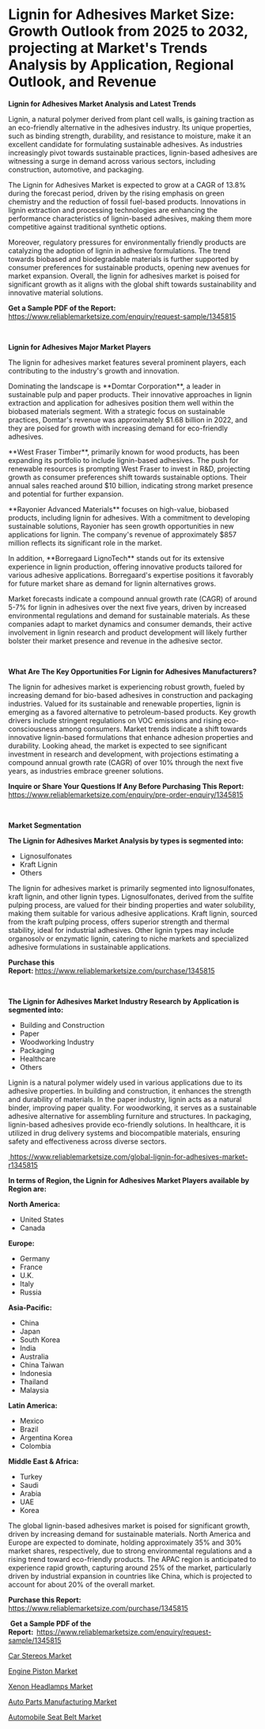 <p><h1>Lignin for Adhesives Market Size: Growth Outlook from 2025 to 2032, projecting at Market's Trends Analysis by Application, Regional Outlook, and Revenue</h1></p><p><strong>Lignin for Adhesives Market Analysis and Latest Trends</strong></p>
<p><p>Lignin, a natural polymer derived from plant cell walls, is gaining traction as an eco-friendly alternative in the adhesives industry. Its unique properties, such as binding strength, durability, and resistance to moisture, make it an excellent candidate for formulating sustainable adhesives. As industries increasingly pivot towards sustainable practices, lignin-based adhesives are witnessing a surge in demand across various sectors, including construction, automotive, and packaging.</p><p>The Lignin for Adhesives Market is expected to grow at a CAGR of 13.8% during the forecast period, driven by the rising emphasis on green chemistry and the reduction of fossil fuel-based products. Innovations in lignin extraction and processing technologies are enhancing the performance characteristics of lignin-based adhesives, making them more competitive against traditional synthetic options.</p><p>Moreover, regulatory pressures for environmentally friendly products are catalyzing the adoption of lignin in adhesive formulations. The trend towards biobased and biodegradable materials is further supported by consumer preferences for sustainable products, opening new avenues for market expansion. Overall, the lignin for adhesives market is poised for significant growth as it aligns with the global shift towards sustainability and innovative material solutions.</p></p>
<p><strong>Get a Sample PDF of the Report:&nbsp;</strong> <a href="https://www.reliablemarketsize.com/enquiry/request-sample/1345815?utm_campaign=2034&utm_medium=2&utm_source=Github&utm_content=ia&utm_term=02022025&utm_id=lignin-for-adhesives">https://www.reliablemarketsize.com/enquiry/request-sample/1345815</a></p>
<p>&nbsp;</p>
<p><strong>Lignin for Adhesives Major Market Players</strong></p>
<p><p>The lignin for adhesives market features several prominent players, each contributing to the industry's growth and innovation.</p><p>Dominating the landscape is **Domtar Corporation**, a leader in sustainable pulp and paper products. Their innovative approaches in lignin extraction and application for adhesives position them well within the biobased materials segment. With a strategic focus on sustainable practices, Domtar's revenue was approximately $1.68 billion in 2022, and they are poised for growth with increasing demand for eco-friendly adhesives.</p><p>**West Fraser Timber**, primarily known for wood products, has been expanding its portfolio to include lignin-based adhesives. The push for renewable resources is prompting West Fraser to invest in R&D, projecting growth as consumer preferences shift towards sustainable options. Their annual sales reached around $10 billion, indicating strong market presence and potential for further expansion.</p><p>**Rayonier Advanced Materials** focuses on high-value, biobased products, including lignin for adhesives. With a commitment to developing sustainable solutions, Rayonier has seen growth opportunities in new applications for lignin. The company's revenue of approximately $857 million reflects its significant role in the market.</p><p>In addition, **Borregaard LignoTech** stands out for its extensive experience in lignin production, offering innovative products tailored for various adhesive applications. Borregaard's expertise positions it favorably for future market share as demand for lignin alternatives grows.</p><p>Market forecasts indicate a compound annual growth rate (CAGR) of around 5-7% for lignin in adhesives over the next five years, driven by increased environmental regulations and demand for sustainable materials. As these companies adapt to market dynamics and consumer demands, their active involvement in lignin research and product development will likely further bolster their market presence and revenue in the adhesive sector.</p></p>
<p>&nbsp;</p>
<p><strong>What Are The Key Opportunities For Lignin for Adhesives Manufacturers?</strong></p>
<p><p>The lignin for adhesives market is experiencing robust growth, fueled by increasing demand for bio-based adhesives in construction and packaging industries. Valued for its sustainable and renewable properties, lignin is emerging as a favored alternative to petroleum-based products. Key growth drivers include stringent regulations on VOC emissions and rising eco-consciousness among consumers. Market trends indicate a shift towards innovative lignin-based formulations that enhance adhesion properties and durability. Looking ahead, the market is expected to see significant investment in research and development, with projections estimating a compound annual growth rate (CAGR) of over 10% through the next five years, as industries embrace greener solutions.</p></p>
<p><strong>Inquire or Share Your Questions If Any Before Purchasing This Report:</strong> <a href="https://www.reliablemarketsize.com/enquiry/pre-order-enquiry/1345815?utm_campaign=2034&utm_medium=2&utm_source=Github&utm_content=ia&utm_term=02022025&utm_id=lignin-for-adhesives">https://www.reliablemarketsize.com/enquiry/pre-order-enquiry/1345815</a></p>
<p>&nbsp;</p>
<p><strong>Market Segmentation</strong></p>
<p><strong>The Lignin for Adhesives Market Analysis by types is segmented into:</strong></p>
<p><ul><li>Lignosulfonates</li><li>Kraft Lignin</li><li>Others</li></ul></p>
<p><p>The lignin for adhesives market is primarily segmented into lignosulfonates, kraft lignin, and other lignin types. Lignosulfonates, derived from the sulfite pulping process, are valued for their binding properties and water solubility, making them suitable for various adhesive applications. Kraft lignin, sourced from the kraft pulping process, offers superior strength and thermal stability, ideal for industrial adhesives. Other lignin types may include organosolv or enzymatic lignin, catering to niche markets and specialized adhesive formulations in sustainable applications.</p></p>
<p><strong>Purchase this Report:&nbsp;</strong><a href="https://www.reliablemarketsize.com/purchase/1345815?utm_campaign=2034&utm_medium=2&utm_source=Github&utm_content=ia&utm_term=02022025&utm_id=lignin-for-adhesives">https://www.reliablemarketsize.com/purchase/1345815</a></p>
<p>&nbsp;</p>
<p><strong>The Lignin for Adhesives Market Industry Research by Application is segmented into:</strong></p>
<p><ul><li>Building and Construction</li><li>Paper</li><li>Woodworking Industry</li><li>Packaging</li><li>Healthcare</li><li>Others</li></ul></p>
<p><p>Lignin is a natural polymer widely used in various applications due to its adhesive properties. In building and construction, it enhances the strength and durability of materials. In the paper industry, lignin acts as a natural binder, improving paper quality. For woodworking, it serves as a sustainable adhesive alternative for assembling furniture and structures. In packaging, lignin-based adhesives provide eco-friendly solutions. In healthcare, it is utilized in drug delivery systems and biocompatible materials, ensuring safety and effectiveness across diverse sectors.</p></p>
<p><a href="https://www.reliablemarketsize.com/global-lignin-for-adhesives-market-r1345815?utm_campaign=2034&utm_medium=2&utm_source=Github&utm_content=ia&utm_term=02022025&utm_id=lignin-for-adhesives">&nbsp;https://www.reliablemarketsize.com/global-lignin-for-adhesives-market-r1345815</a></p>
<p><strong>In terms of Region, the Lignin for Adhesives Market Players available by Region are:</strong></p>
<p>
    <p> <strong> North America: </strong>
        <ul>
            <li>United States</li>
            <li>Canada</li>
        </ul>
        </p> 
    <p> <strong> Europe: </strong>
        <ul>
            <li>Germany</li>
            <li>France</li>
            <li>U.K.</li>
            <li>Italy</li>
            <li>Russia</li>
        </ul>
        </p> 
    <p> <strong> Asia-Pacific: </strong>
        <ul>
            <li>China</li>
            <li>Japan</li>
            <li>South Korea</li>
            <li>India</li>
            <li>Australia</li>
            <li>China Taiwan</li>
            <li>Indonesia</li>
            <li>Thailand</li>
            <li>Malaysia</li>
        </ul>
        </p> 
    <p> <strong> Latin America: </strong>
        <ul>
            <li>Mexico</li>
            <li>Brazil</li>
            <li>Argentina Korea</li>
            <li>Colombia</li>
        </ul>
        </p> 
    <p> <strong> Middle East & Africa: </strong>
        <ul>
            <li>Turkey</li>
            <li>Saudi</li>
            <li>Arabia</li>
            <li>UAE</li>
            <li>Korea</li>
        </ul>
    </p>
    </p>
<p><p>The global lignin-based adhesives market is poised for significant growth, driven by increasing demand for sustainable materials. North America and Europe are expected to dominate, holding approximately 35% and 30% market shares, respectively, due to strong environmental regulations and a rising trend toward eco-friendly products. The APAC region is anticipated to experience rapid growth, capturing around 25% of the market, particularly driven by industrial expansion in countries like China, which is projected to account for about 20% of the overall market.</p></p>
<p><strong>Purchase this Report: </strong><a href="https://www.reliablemarketsize.com/purchase/1345815?utm_campaign=2034&utm_medium=2&utm_source=Github&utm_content=ia&utm_term=02022025&utm_id=lignin-for-adhesives">https://www.reliablemarketsize.com/purchase/1345815</a></p>
<p>&nbsp;<strong>Get a Sample PDF of the Report:&nbsp;&nbsp;</strong><a href="https://www.reliablemarketsize.com/enquiry/request-sample/1345815?utm_campaign=2034&utm_medium=2&utm_source=Github&utm_content=ia&utm_term=02022025&utm_id=lignin-for-adhesives">https://www.reliablemarketsize.com/enquiry/request-sample/1345815</a></p>
<p><strong></strong></p>
<p><p><a href="https://www.linkedin.com/pulse/forecasting-car-stereos-market-125-cagr-growth-projections-9ji0e?utm_campaign=2034&utm_medium=2&utm_source=Github&utm_content=ia&utm_term=02022025&utm_id=lignin-for-adhesives">Car Stereos Market</a></p><p><a href="https://www.linkedin.com/pulse/engine-piston-market-research-report-forecast-growth-prospects-pklbe?utm_campaign=2034&utm_medium=2&utm_source=Github&utm_content=ia&utm_term=02022025&utm_id=lignin-for-adhesives">Engine Piston Market</a></p><p><a href="https://www.linkedin.com/pulse/assessing-xenon-headlamps-market-segmentation-type-application-ipkie?utm_campaign=2034&utm_medium=2&utm_source=Github&utm_content=ia&utm_term=02022025&utm_id=lignin-for-adhesives">Xenon Headlamps Market</a></p><p><a href="https://www.linkedin.com/pulse/auto-parts-manufacturing-market-size-expansion-analysis-challenges-y4b7e?utm_campaign=2034&utm_medium=2&utm_source=Github&utm_content=ia&utm_term=02022025&utm_id=lignin-for-adhesives">Auto Parts Manufacturing Market</a></p><p><a href="https://www.linkedin.com/pulse/automobile-seat-belt-market-insight-financial-status-size-revenue-5p46e?utm_campaign=2034&utm_medium=2&utm_source=Github&utm_content=ia&utm_term=02022025&utm_id=lignin-for-adhesives">Automobile Seat Belt Market</a></p></p>
